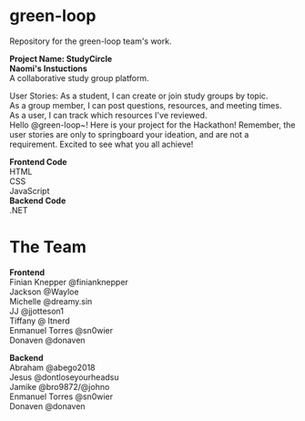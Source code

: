 # green-loop
Repository for the green-loop team's work.

**Project Name: StudyCircle**    
**Naomi's Instuctions**  
A collaborative study group platform.

User Stories:
As a student, I can create or join study groups by topic.  
As a group member, I can post questions, resources, and meeting times.  
As a user, I can track which resources I've reviewed.  
Hello @green-loop~! Here is your project for the Hackathon! Remember, the user stories are only to springboard your ideation, and are not a requirement. Excited to see what you all achieve!  

**Frontend Code**  
HTML  
CSS  
JavaScript  
**Backend Code**  
.NET  

# **The Team**  
**Frontend**  
Finian Knepper @finianknepper  
Jackson @Wayloe  
Michelle @dreamy.sin  
JJ @jjotteson1  
Tiffany @ Itnerd  
Enmanuel Torres @sn0wier    
Donaven @donaven  

**Backend**  
Abraham @abego2018  
Jesus @dontloseyourheadsu    
Jamike @bro9872/@johno  
Enmanuel Torres @sn0wier  
Donaven @donaven  
